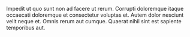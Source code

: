 Impedit ut quo sunt non ad facere ut rerum. Corrupti doloremque itaque occaecati doloremque et consectetur voluptas et. Autem dolor nesciunt velit neque et. Omnis rerum aut cumque. Quaerat nihil sint est sapiente temporibus aut.